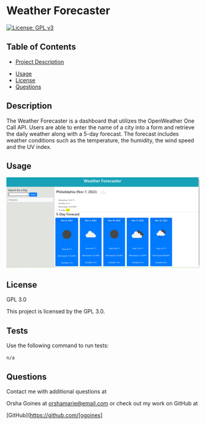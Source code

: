 # Weather Forecaster

[![License: GPL v3](https://img.shields.io/badge/License-GPLv3-blue.svg)](https://www.gnu.org/licenses/gpl-3.0)

## Table of Contents

- [Project Description](#Description)

* [Usage](#Usage)
* [License](#License)
* [Questions](#Questions)

## Description

The Weather Forecaster is a dashboard that utilizes the OpenWeather One Call API. Users are able to enter the
name of a city into a form and retrieve the daily weather along with a 5-day forecast. The forecast includes weather
conditions such as the temperature, the humidity, the wind speed and the UV index.

## Usage

[![Get the Weather](assets/images/weather.png)](https://ogoines.github.io/weather-forecaster/)

## License

GPL 3.0

This project is licensed by the GPL 3.0.

## Tests

Use the following command to run tests:

` n/a `

## Questions

Contact me with additional questions at

Orsha Goines at orshamarie@email.com or check out my work on GitHub at

[GitHub](https://github.com/[ogoines]
